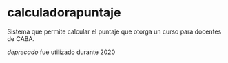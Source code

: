 # calculadorapuntaje
Sistema que permite calcular el puntaje que otorga un curso para docentes de CABA. 

*deprecado* fue utilizado durante 2020
